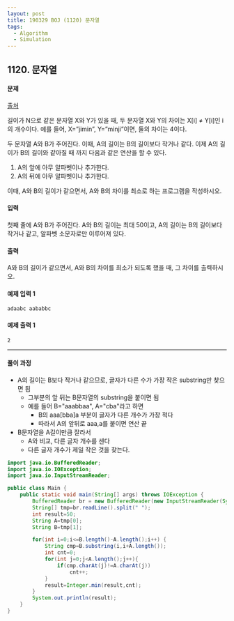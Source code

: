 ```yaml
---
layout: post
title: 190329 BOJ (1120) 문자열
tags:
  - Algorithm
  - Simulation
---
```


## 1120. 문자열

#### 문제

[출처](https://www.acmicpc.net/problem/1120)

길이가 N으로 같은 문자열 X와 Y가 있을 때, 두 문자열 X와 Y의 차이는 X[i] ≠ Y[i]인 i의 개수이다. 예를 들어, X=”jimin”, Y=”minji”이면, 둘의 차이는 4이다.

두 문자열 A와 B가 주어진다. 이때, A의 길이는 B의 길이보다 작거나 같다. 이제 A의 길이가 B의 길이와 같아질 때 까지 다음과 같은 연산을 할 수 있다.

1. A의 앞에 아무 알파벳이나 추가한다.
2. A의 뒤에 아무 알파벳이나 추가한다.

이때, A와 B의 길이가 같으면서, A와 B의 차이를 최소로 하는 프로그램을 작성하시오.

#### 입력

첫째 줄에 A와 B가 주어진다. A와 B의 길이는 최대 50이고, A의 길이는 B의 길이보다 작거나 같고, 알파벳 소문자로만 이루어져 있다.

#### 출력

A와 B의 길이가 같으면서, A와 B의 차이를 최소가 되도록 했을 때, 그 차이를 출력하시오.

#### 예제 입력 1

```
adaabc aababbc
```

#### 예제 출력 1

```
2
```

------

#### 풀이 과정

- A의 길이는 B보다 작거나 같으므로, 글자가 다른 수가 가장 작은 substring만 찾으면 됨
  -  그부분의 앞 뒤는 B문자열의 substring을 붙이면 됨
  - 예를 들어 B="aaabbaa", A="cba"라고 하면
    - B의 aaa[bba]a 부분이 글자가 다른 개수가 가장 적다
    - 따라서 A의 앞뒤로 aaa,a를 붙이면 연산 끝
- B문자열을 A길이만큼 잘라서
  - A와 비교, 다른 글자 개수를 센다
  - 다른 글자 개수가 제일 작은 것을 찾는다.

```java
import java.io.BufferedReader;
import java.io.IOException;
import java.io.InputStreamReader;

public class Main {
    public static void main(String[] args) throws IOException {
        BufferedReader br = new BufferedReader(new InputStreamReader(System.in));
        String[] tmp=br.readLine().split(" ");
        int result=50;
        String A=tmp[0];
        String B=tmp[1];

        for(int i=0;i<=B.length()-A.length();i++) {
            String cmp=B.substring(i,i+A.length());
            int cnt=0;
            for(int j=0;j<A.length();j++){
                if(cmp.charAt(j)!=A.charAt(j))
                    cnt++;
            }
            result=Integer.min(result,cnt);
        }
        System.out.println(result);
    }
}
```

